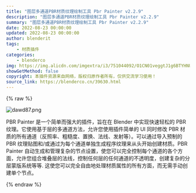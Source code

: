 ```yaml
---
title: "图层多通道PBR材质纹理绘制工具 Pbr Painter v2.2.9"
description: "图层多通道PBR材质纹理绘制工具 Pbr Painter v2.2.9"
summary: "图层多通道PBR材质纹理绘制工具 Pbr Painter v2.2.9"
date: 2022-08-23 00:00:00
updated: 2022-08-23 00:00:00
author: blenderit
tags: 
    - 材质插件
categories:
    - blenderco
img: https://img.alicdn.com/imgextra/i3/751044092/O1CN01veggtJ1g6BTYHNUkg_!!751044092.png
showGetMethod: false
copyright: 本插件资源来自网络，版权归原作者所有，仅供交流学习使用！
source_link: https://blenderco.cn/39630.html
---
```


{% raw %}
<p><img class="aligncenter" src="https://img.alicdn.com/imgextra/i3/751044092/O1CN01veggtJ1g6BTYHNUkg_!!751044092.png" alt="dawd87.png"></p><p>PBR Painter 是一个简单而强大的插件，旨在在 Blender 中实现快速轻松的 PBR 纹理。它使用基于层的多通道方法，允许您使用插件简单的 UI 同时修改 PBR 材质的所有通道（反照率、粗糙度、置换、法线、发射等）。可以通过导入预制的 PBR 纹理贴图和/或通过为每个通道单独生成程序纹理来从头开始创建材质。PBR Painter 自动生成和管理复杂的节点设置，使您可以完全控制每个通道的各个方面，允许您组合堆叠层的法线，控制任何层的任何通道的不透明度，创建复杂的分层蒙版系统等等. 这使您可以完全自由地处理材质属性的所有方面，而无需手动创建单个节点。</p>
<div style="display: none">blenderco</div>
{% endraw %}